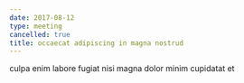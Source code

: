 ```yaml
---
date: 2017-08-12
type: meeting
cancelled: true
title: occaecat adipiscing in magna nostrud
---
```

culpa enim labore fugiat nisi magna dolor minim cupidatat et